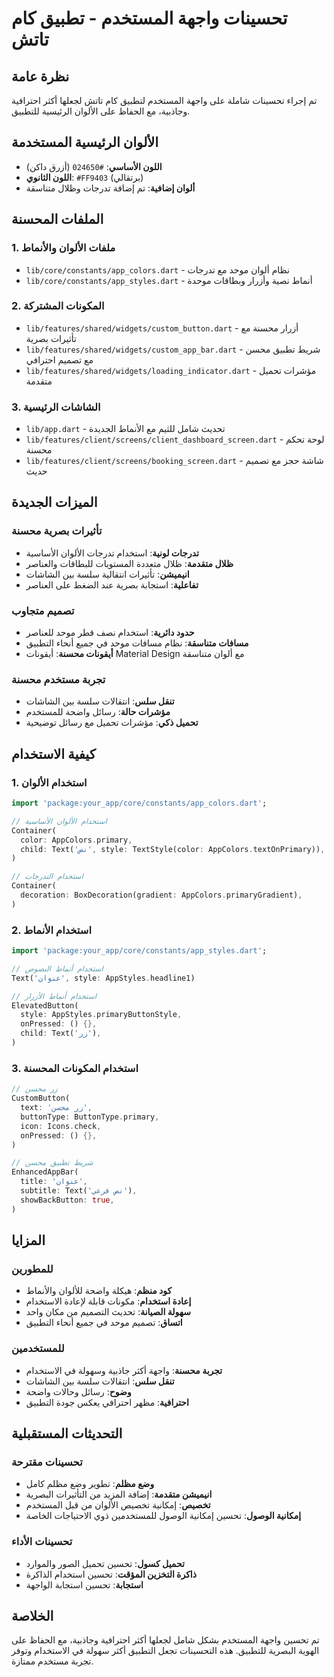 # تحسينات واجهة المستخدم - تطبيق كام تاتش

## نظرة عامة
تم إجراء تحسينات شاملة على واجهة المستخدم لتطبيق كام تاتش لجعلها أكثر احترافية وجاذبية، مع الحفاظ على الألوان الرئيسية للتطبيق.

## الألوان الرئيسية المستخدمة
- **اللون الأساسي**: `#024650` (أزرق داكن)
- **اللون الثانوي**: `#FF9403` (برتقالي)
- **ألوان إضافية**: تم إضافة تدرجات وظلال متناسقة

## الملفات المحسنة

### 1. ملفات الألوان والأنماط
- `lib/core/constants/app_colors.dart` - نظام ألوان موحد مع تدرجات
- `lib/core/constants/app_styles.dart` - أنماط نصية وأزرار وبطاقات موحدة

### 2. المكونات المشتركة
- `lib/features/shared/widgets/custom_button.dart` - أزرار محسنة مع تأثيرات بصرية
- `lib/features/shared/widgets/custom_app_bar.dart` - شريط تطبيق محسن مع تصميم احترافي
- `lib/features/shared/widgets/loading_indicator.dart` - مؤشرات تحميل متقدمة

### 3. الشاشات الرئيسية
- `lib/app.dart` - تحديث شامل للثيم مع الأنماط الجديدة
- `lib/features/client/screens/client_dashboard_screen.dart` - لوحة تحكم محسنة
- `lib/features/client/screens/booking_screen.dart` - شاشة حجز مع تصميم حديث

## الميزات الجديدة

### تأثيرات بصرية محسنة
- **تدرجات لونية**: استخدام تدرجات الألوان الأساسية
- **ظلال متقدمة**: ظلال متعددة المستويات للبطاقات والعناصر
- **انيميشن**: تأثيرات انتقالية سلسة بين الشاشات
- **تفاعلية**: استجابة بصرية عند الضغط على العناصر

### تصميم متجاوب
- **حدود دائرية**: استخدام نصف قطر موحد للعناصر
- **مسافات متناسقة**: نظام مسافات موحد في جميع أنحاء التطبيق
- **أيقونات محسنة**: أيقونات Material Design مع ألوان متناسقة

### تجربة مستخدم محسنة
- **تنقل سلس**: انتقالات سلسة بين الشاشات
- **مؤشرات حالة**: رسائل واضحة للمستخدم
- **تحميل ذكي**: مؤشرات تحميل مع رسائل توضيحية

## كيفية الاستخدام

### 1. استخدام الألوان
```dart
import 'package:your_app/core/constants/app_colors.dart';

// استخدام الألوان الأساسية
Container(
  color: AppColors.primary,
  child: Text('نص', style: TextStyle(color: AppColors.textOnPrimary)),
)

// استخدام التدرجات
Container(
  decoration: BoxDecoration(gradient: AppColors.primaryGradient),
)
```

### 2. استخدام الأنماط
```dart
import 'package:your_app/core/constants/app_styles.dart';

// استخدام أنماط النصوص
Text('عنوان', style: AppStyles.headline1)

// استخدام أنماط الأزرار
ElevatedButton(
  style: AppStyles.primaryButtonStyle,
  onPressed: () {},
  child: Text('زر'),
)
```

### 3. استخدام المكونات المحسنة
```dart
// زر محسن
CustomButton(
  text: 'زر محسن',
  buttonType: ButtonType.primary,
  icon: Icons.check,
  onPressed: () {},
)

// شريط تطبيق محسن
EnhancedAppBar(
  title: 'عنوان',
  subtitle: Text('نص فرعي'),
  showBackButton: true,
)
```

## المزايا

### للمطورين
- **كود منظم**: هيكلة واضحة للألوان والأنماط
- **إعادة استخدام**: مكونات قابلة لإعادة الاستخدام
- **سهولة الصيانة**: تحديث التصميم من مكان واحد
- **اتساق**: تصميم موحد في جميع أنحاء التطبيق

### للمستخدمين
- **تجربة محسنة**: واجهة أكثر جاذبية وسهولة في الاستخدام
- **تنقل سلس**: انتقالات سلسة بين الشاشات
- **وضوح**: رسائل وحالات واضحة
- **احترافية**: مظهر احترافي يعكس جودة التطبيق

## التحديثات المستقبلية

### تحسينات مقترحة
- **وضع مظلم**: تطوير وضع مظلم كامل
- **انيميشن متقدمة**: إضافة المزيد من التأثيرات البصرية
- **تخصيص**: إمكانية تخصيص الألوان من قبل المستخدم
- **إمكانية الوصول**: تحسين إمكانية الوصول للمستخدمين ذوي الاحتياجات الخاصة

### تحسينات الأداء
- **تحميل كسول**: تحسين تحميل الصور والموارد
- **ذاكرة التخزين المؤقت**: تحسين استخدام الذاكرة
- **استجابة**: تحسين استجابة الواجهة

## الخلاصة
تم تحسين واجهة المستخدم بشكل شامل لجعلها أكثر احترافية وجاذبية، مع الحفاظ على الهوية البصرية للتطبيق. هذه التحسينات تجعل التطبيق أكثر سهولة في الاستخدام وتوفر تجربة مستخدم ممتازة.
